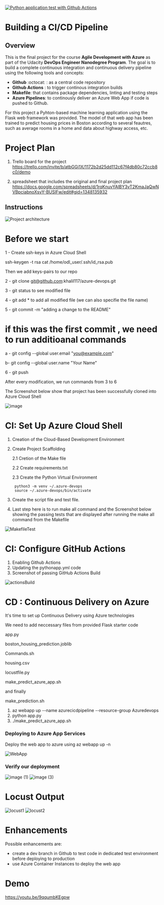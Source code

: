 [![Python application test with Github Actions](https://github.com/khalil117/azure-devops/actions/workflows/pythonapp.yml/badge.svg?branch=main)](https://github.com/khalil117/azure-devops/actions/workflows/pythonapp.yml)

# Building a CI/CD Pipeline

## Overview
This is the final project for the course **Agile Development with Azure** as part of the Udacity **DevOps Engineer Nanodegree Program**. The goal is to build a complete continuous integration and continuous delivery pipeline using the following tools and concepts:
* **Github** :octocat: : as a central code repository
* **Github Actions** : to trigger continous integration builds
* **Makefile**: that contains package dependencies, linting and testing steps
* **Azure Pipelines**: to continously deliver an Azure Web App if code is pushed to Github. 

For this project a Pyhton-based machine learning application using the Flask web framework was provided. The model of that web app has been trained to predict housing prices in Boston according to several feautres, such as average rooms in a home and data about highway access, etc.


# Project Plan

1. Trello board for the project
https://trello.com/invite/b/atbGGi1X/1172b2d25dd112c67f4db80c72ccb8c0/demo

2. spreadsheet that includes the original and final project plan
https://docs.google.com/spreadsheets/d/1rqKnuvYAlBY3vT2KmaJaQwNVBpciabnoXsvY-BUSlFw/edit#gid=1348135932


## Instructions

![Project architecture](https://user-images.githubusercontent.com/33384529/187223319-d480d163-e5bc-4ee8-89a7-c776bea7baad.PNG)


# Before we start

1 - Create ssh-keys in Azure Cloud Shell 

ssh-keygen -t rsa
cat /home/odl_user/.ssh/id_rsa.pub

Then we add keys-pairs to our repo 

2 - git clone git@github.com:khalil117/azure-devops.git

3 - git status to see modified file 

4 - git add * to add all modified file (we can also specifie the file name)

5 - git commit -m "adding a change to the README"

# if this was the first commit , we need to run additioanal commands 

 a - git config --global user.email "you@example.com"

 b-  git config --global user.name "Your Name"

6 - git push

After every modification, we run commands from 3 to 6  

The Screenshot below show that project has been successfully cloned into Azure Cloud Shell

![image](https://user-images.githubusercontent.com/33384529/187076370-ec50b76e-1a5d-4136-bb12-ae4ffbab08af.png)


# CI: Set Up Azure Cloud Shell

1. Creation of the Cloud-Based Development Environment

2. Create Project Scaffolding

   2.1 Cretion of the Make file 

   2.2 Create requirements.txt

   2.3 Create the Python Virtual Environment 

        python3 -m venv ~/.azure-devops 
        source ~/.azure-devops/bin/activate

3. Create the script file and test file.
4. Last step here is to run make all command and the Screenshot below showing the passing tests that are displayed after running the make all command from the Makefile

![MakefileTest](https://user-images.githubusercontent.com/33384529/187076592-5e81f330-a08a-410d-b888-3314f4017bad.PNG)




# CI: Configure GitHub Actions

1. Enabling Github Actions 
2. Updating the pythonapp.yml code 
3. Screenshot of passing GitHub Actions Build

![actionsBuild](https://user-images.githubusercontent.com/33384529/187077969-d907bf12-5bdb-4c7b-ae91-42dfcc665750.PNG)



# CD : Continuous Delivery on Azure

 It's time to set up Continuous Delivery using Azure technologies 

We need to add neccessary files from provided Flask starter code

 app.py

 boston_housing_prediction.joblib

 Commands.sh

 housing.csv

 locustfile.py

 make_predict_azure_app.sh 

and finally 

 make_prediction.sh

1. az webapp up --name azurecicdpipeline --resource-group Azuredevops
2. python app.py 
3. ./make_predict_azure_app.sh 

### Deploying to Azure App Services

 Deploy the web app to azure using az webapp up -n

![WebApp](https://user-images.githubusercontent.com/33384529/188933533-701ee9e7-ec44-4459-9fe5-2d099acfdc0f.PNG)



### Verify our deployment

![image (1)](https://user-images.githubusercontent.com/33384529/187081461-8f9b1441-46a7-4cd4-ab77-c27f10a73c78.png)
![image (3)](https://user-images.githubusercontent.com/33384529/187081576-9af25322-f181-4671-8159-ab6963487282.png)

# Locust Output 

![locust1](https://user-images.githubusercontent.com/33384529/188279216-bdb8dbaf-53b7-4867-8394-ccabea7794be.PNG)
![locust2](https://user-images.githubusercontent.com/33384529/188279222-69e782f9-d551-4892-b177-a344b1e5327b.PNG)


# Enhancements
Possible enhancements are:
* create a dev branch in Github to test code in dedicated test environment before deploying to production
* use Azure Container Instances to deploy the web app
# Demo

https://youtu.be/9qqumbKEgpw

